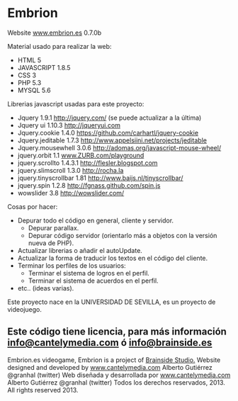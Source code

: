 Embrion
=======

  Website www.embrion.es 0.7.0b

Material usado para realizar la web:
  - HTML 5
  - JAVASCRIPT 1.8.5
  - CSS 3
  - PHP 5.3
  - MYSQL 5.6

Librerias javascript usadas para este proyecto:
  - Jquery 1.9.1 http://jquery.com/ (se puede actualizar a la última)
  - Jquery ui 1.10.3 http://jqueryui.com
  - Jquery.cookie 1.4.0 https://github.com/carhartl/jquery-cookie
  - Jquery.jeditable 1.7.3 http://www.appelsiini.net/projects/jeditable
  - Jquery.mousewhell 3.0.6 http://adomas.org/javascript-mouse-wheel/
  - jquery.orbit 1.1 www.ZURB.com/playground
  - jquery.scrollto 1.4.3.1 http://flesler.blogspot.com
  - jquery.slimscroll 1.3.0 http://rocha.la
  - jquery.tinyscrollbar 1.81 http://www.baijs.nl/tinyscrollbar/
  - jquery.spin 1.2.8 http://fgnass.github.com/spin.js
  - wowslider 3.8 http://wowslider.com/

Cosas por hacer:
  - Depurar todo el código en general, cliente y servidor.
    - Depurar parallax.
    - Depurar código servidor (orientarlo más a objetos con la versión nueva de PHP).
  - Actualizar librerias o añadir el autoUpdate.
  - Actualizar la forma de traducir los textos en el código del cliente.
  - Terminar los perfiles de los usuarios:
    - Terminar el sistema de logros en el perfil.
    - Terminar el sistema de acuerdos en el perfil.
  - etc.. (ideas varias).

Este proyecto nace en la UNIVERSIDAD DE SEVILLA, es un proyecto de videojuego.


Este código tiene licencia, para más información info@cantelymedia.com ó info@brainside.es
------------------------------------------------------------------------------------------
Embrion.es videogame, Embrion is a project of <a href="http://brainside.es">Brainside Studio.</a>
Website designed and developed by www.cantelymedia.com Alberto Gutiérrez @granhal (twitter)
Web diseñada y desarrollada por www.cantelymedia.com Alberto Gutiérrez @granhal (twitter)
Todos los derechos reservados, 2013.
All rights reserved 2013.
